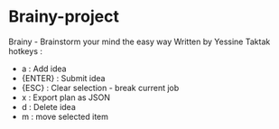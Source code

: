 # Brainy-project
Brainy - Brainstorm your mind the easy way
Written by Yessine Taktak
hotkeys :
  - a : Add idea
  - {ENTER} : Submit idea
  - {ESC} : Clear selection - break current job
  - x : Export plan as JSON
  - d : Delete idea
  - m : move selected item
